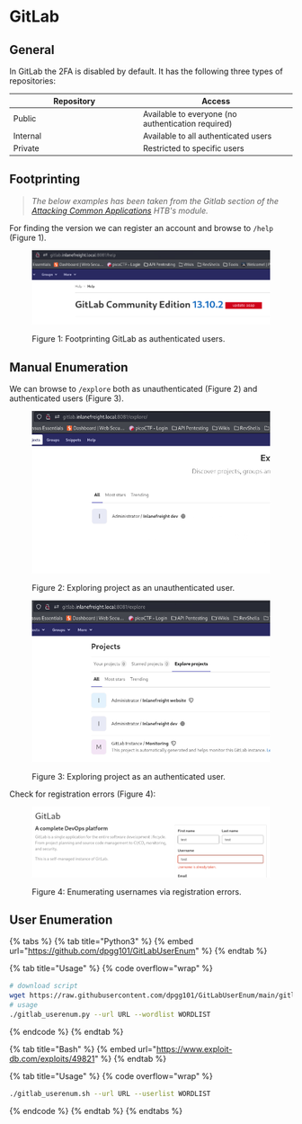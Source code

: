 # GitLab

## General

In GitLab the 2FA is disabled by default. It has the following three types of repositories:

<table><thead><tr><th width="217">Repository</th><th>Access</th></tr></thead><tbody><tr><td>Public</td><td>Available to everyone (no authentication required)</td></tr><tr><td>Internal</td><td>Available to all authenticated users</td></tr><tr><td>Private</td><td>Restricted to specific users</td></tr></tbody></table>

## Footprinting

> _The below examples has been taken from the Gitlab section of the_ [_Attacking Common Applications_](https://academy.hackthebox.com/module/113) _HTB's module._

For finding the version we can register an account and browse to `/help` (Figure 1).

<figure><img src="../../.gitbook/assets/gitlab_help.png" alt=""><figcaption><p>Figure 1: Footprinting GitLab as authenticated users.</p></figcaption></figure>

## Manual Enumeration

We can browse to `/explore` both as unauthenticated (Figure 2) and authenticated users (Figure 3).

<div><figure><img src="../../.gitbook/assets/gitlab_explore_unauth.png" alt=""><figcaption><p>Figure 2: Exploring project as an unauthenticated user.</p></figcaption></figure> <figure><img src="../../.gitbook/assets/gitlab_explore_auth.png" alt=""><figcaption><p>Figure 3: Exploring project as an authenticated user.</p></figcaption></figure></div>

Check for registration errors (Figure 4):

<figure><img src="../../.gitbook/assets/gitlab_reg_error.png" alt=""><figcaption><p>Figure 4: Enumerating usernames via registration errors.</p></figcaption></figure>

## User Enumeration

{% tabs %}
{% tab title="Python3" %}
{% embed url="https://github.com/dpgg101/GitLabUserEnum" %}
{% endtab %}

{% tab title="Usage" %}
{% code overflow="wrap" %}
```bash
# download script
wget https://raw.githubusercontent.com/dpgg101/GitLabUserEnum/main/gitlab_userenum.py
# usage
./gitlab_userenum.py --url URL --wordlist WORDLIST
```
{% endcode %}
{% endtab %}

{% tab title="Bash" %}
{% embed url="https://www.exploit-db.com/exploits/49821" %}
{% endtab %}

{% tab title="Usage" %}
{% code overflow="wrap" %}
```bash
./gitlab_userenum.sh --url URL --userlist WORDLIST
```
{% endcode %}
{% endtab %}
{% endtabs %}
